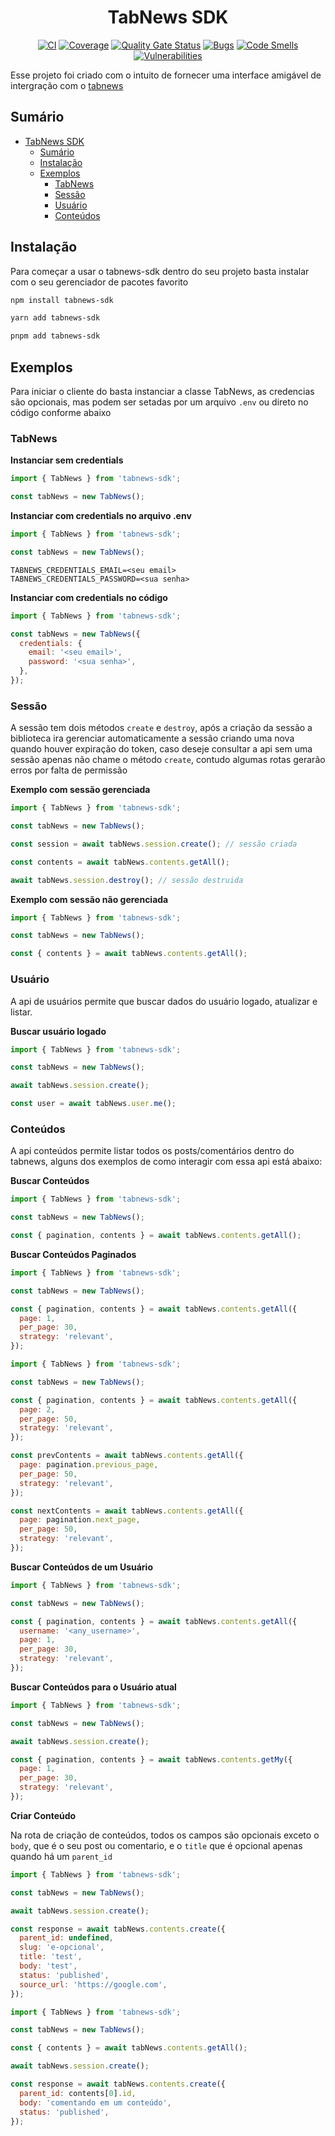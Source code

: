 <center>

# TabNews SDK

[![CI](https://github.com/leoferreiralima/tabnews-sdk/actions/workflows/ci.yml/badge.svg)](https://github.com/leoferreiralima/tabnews-sdk/actions/workflows/ci.yml)
[![Coverage](https://codecov.io/gh/leoferreiralima/tabnews-sdk/graph/badge.svg?token=1UWW7T20RY)](https://codecov.io/gh/leoferreiralima/tabnews-sdk)
[![Quality Gate Status](https://sonarcloud.io/api/project_badges/measure?project=leoferreiralima_tabnews-sdk&metric=alert_status)](https://sonarcloud.io/summary/new_code?id=leoferreiralima_tabnews-sdk)
[![Bugs](https://sonarcloud.io/api/project_badges/measure?project=leoferreiralima_tabnews-sdk&metric=bugs)](https://sonarcloud.io/summary/new_code?id=leoferreiralima_tabnews-sdk)
[![Code Smells](https://sonarcloud.io/api/project_badges/measure?project=leoferreiralima_tabnews-sdk&metric=code_smells)](https://sonarcloud.io/summary/new_code?id=leoferreiralima_tabnews-sdk)
[![Vulnerabilities](https://sonarcloud.io/api/project_badges/measure?project=leoferreiralima_tabnews-sdk&metric=vulnerabilities)](https://sonarcloud.io/summary/new_code?id=leoferreiralima_tabnews-sdk)

</center>

Esse projeto foi criado com o intuito de fornecer uma interface amigável de intergração com o [tabnews](https://www.tabnews.com.br/)

## Sumário

- [TabNews SDK](#tabnews-sdk)
  - [Sumário](#sumário)
  - [Instalação](#instalação)
  - [Exemplos](#exemplos)
    - [TabNews](#tabnews)
    - [Sessão](#sessão)
    - [Usuário](#usuário)
    - [Conteúdos](#conteúdos)

## Instalação

Para começar a usar o tabnews-sdk dentro do seu projeto basta instalar com o seu
gerenciador de pacotes favorito

```sh
npm install tabnews-sdk
```

```sh
yarn add tabnews-sdk
```

```sh
pnpm add tabnews-sdk
```

## Exemplos

Para iniciar o cliente do basta instanciar a classe TabNews, as credencias são opcionais,
mas podem ser setadas por um arquivo `.env` ou direto no código conforme abaixo

### TabNews

**Instanciar sem credentials**

```js
import { TabNews } from 'tabnews-sdk';

const tabNews = new TabNews();
```

**Instanciar com credentials no arquivo .env**

```js
import { TabNews } from 'tabnews-sdk';

const tabNews = new TabNews();
```

```properties
TABNEWS_CREDENTIALS_EMAIL=<seu email>
TABNEWS_CREDENTIALS_PASSWORD=<sua senha>
```

**Instanciar com credentials no código**

```js
import { TabNews } from 'tabnews-sdk';

const tabNews = new TabNews({
  credentials: {
    email: '<seu email>',
    password: '<sua senha>',
  },
});
```

### Sessão

A sessão tem dois métodos `create` e `destroy`, após a criação da sessão
a biblioteca ira gerenciar automaticamente a sessão criando uma nova quando houver
expiração do token, caso deseje consultar a api sem uma sessão apenas não chame o
método `create`, contudo algumas rotas gerarão erros por falta de permissão

**Exemplo com sessão gerenciada**

```js
import { TabNews } from 'tabnews-sdk';

const tabNews = new TabNews();

const session = await tabNews.session.create(); // sessão criada

const contents = await tabNews.contents.getAll();

await tabNews.session.destroy(); // sessão destruida
```

**Exemplo com sessão não gerenciada**

```js
import { TabNews } from 'tabnews-sdk';

const tabNews = new TabNews();

const { contents } = await tabNews.contents.getAll();
```

### Usuário

A api de usuários permite que buscar dados do usuário logado, atualizar e listar.

**Buscar usuário logado**

```js
import { TabNews } from 'tabnews-sdk';

const tabNews = new TabNews();

await tabNews.session.create();

const user = await tabNews.user.me();
```

### Conteúdos

A api conteúdos permite listar todos os posts/comentários dentro
do tabnews, alguns dos exemplos de como interagir com essa api está abaixo:

**Buscar Conteúdos**

```js
import { TabNews } from 'tabnews-sdk';

const tabNews = new TabNews();

const { pagination, contents } = await tabNews.contents.getAll();
```

**Buscar Conteúdos Paginados**

```js
import { TabNews } from 'tabnews-sdk';

const tabNews = new TabNews();

const { pagination, contents } = await tabNews.contents.getAll({
  page: 1,
  per_page: 30,
  strategy: 'relevant',
});
```

```js
import { TabNews } from 'tabnews-sdk';

const tabNews = new TabNews();

const { pagination, contents } = await tabNews.contents.getAll({
  page: 2,
  per_page: 50,
  strategy: 'relevant',
});

const prevContents = await tabNews.contents.getAll({
  page: pagination.previous_page,
  per_page: 50,
  strategy: 'relevant',
});

const nextContents = await tabNews.contents.getAll({
  page: pagination.next_page,
  per_page: 50,
  strategy: 'relevant',
});
```

**Buscar Conteúdos de um Usuário**

```js
import { TabNews } from 'tabnews-sdk';

const tabNews = new TabNews();

const { pagination, contents } = await tabNews.contents.getAll({
  username: '<any_username>',
  page: 1,
  per_page: 30,
  strategy: 'relevant',
});
```

**Buscar Conteúdos para o Usuário atual**

```js
import { TabNews } from 'tabnews-sdk';

const tabNews = new TabNews();

await tabNews.session.create();

const { pagination, contents } = await tabNews.contents.getMy({
  page: 1,
  per_page: 30,
  strategy: 'relevant',
});
```

**Criar Conteúdo**

Na rota de criação de conteúdos, todos os campos são opcionais exceto o `body`,
que é o seu post ou comentario, e o `title` que é opcional apenas quando há um `parent_id`

```js
import { TabNews } from 'tabnews-sdk';

const tabNews = new TabNews();

await tabNews.session.create();

const response = await tabNews.contents.create({
  parent_id: undefined,
  slug: 'e-opcional',
  title: 'test',
  body: 'test',
  status: 'published',
  source_url: 'https://google.com',
});
```

```js
import { TabNews } from 'tabnews-sdk';

const tabNews = new TabNews();

const { contents } = await tabNews.contents.getAll();

await tabNews.session.create();

const response = await tabNews.contents.create({
  parent_id: contents[0].id,
  body: 'comentando em um conteúdo',
  status: 'published',
});
```
